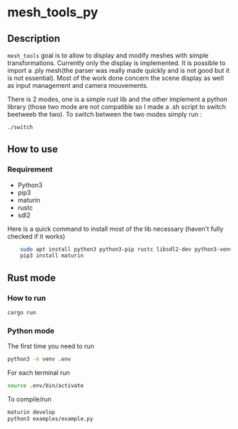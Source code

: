 # mesh_tools_py

## Description
`mesh_tools` goal is to allow to display and modify meshes with simple transformations.
Currently only the display is implemented.
It is possible to import a .ply mesh(the parser was really made quickly and is not good but it is not essential).
Most of the work done concern the scene display as well as input management and camera mouvements.

There is 2 modes, one is a simple rust lib and the other implement a python library (those two mode are not compatible so I made a .sh script to switch beetweeb the two).
To switch between the two modes simply run :
```bash
./switch
```

## How to use

### Requirement
 + Python3
 + pip3
 + maturin
 + rustc
 + sdl2

Here is a quick command to install most of the lib necessary (haven't fully checked if it works)
```bash
    sudo apt install python3 python3-pip rustc libsdl2-dev python3-venv
    pip3 install maturin
```

## Rust mode
### How to run

```bash
cargo run
```

### Python mode

The first time you need to run
```bash
python3 -m venv .env
```


For each terminal run
```bash
source .env/bin/activate
```

To compile/run
```bash
maturin develop
python3 examples/example.py
```
